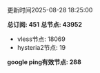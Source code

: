 更新时间2025-08-28 18:25:00

**总订阅: 451**
**总节点: 43952**
- vless节点: 18069
- hysteria2节点: 19

**google ping有效节点: 288**
